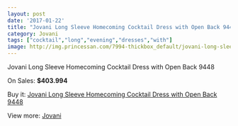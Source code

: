 ```yaml
---
layout: post
date: '2017-01-22'
title: "Jovani Long Sleeve Homecoming Cocktail Dress with Open Back 9448"
category: Jovani
tags: ["cocktail","long","evening","dresses","with"]
image: http://img.princessan.com/7994-thickbox_default/jovani-long-sleeve-homecoming-cocktail-dress-with-open-back-9448.jpg
---
```

Jovani Long Sleeve Homecoming Cocktail Dress with Open Back 9448

On Sales: **$403.994**
<a href="https://www.princessan.com/en/jovani/3518-jovani-long-sleeve-homecoming-cocktail-dress-with-open-back-9448.html"><amp-img layout="responsive" width="600" height="600" src="//img.princessan.com/7994-thickbox_default/jovani-long-sleeve-homecoming-cocktail-dress-with-open-back-9448.jpg" alt="Jovani Long Sleeve Homecoming Cocktail Dress with Open Back 9448 0" /></a>
<a href="https://www.princessan.com/en/jovani/3518-jovani-long-sleeve-homecoming-cocktail-dress-with-open-back-9448.html"><amp-img layout="responsive" width="600" height="600" src="//img.princessan.com/7995-thickbox_default/jovani-long-sleeve-homecoming-cocktail-dress-with-open-back-9448.jpg" alt="Jovani Long Sleeve Homecoming Cocktail Dress with Open Back 9448 1" /></a>

Buy it: [Jovani Long Sleeve Homecoming Cocktail Dress with Open Back 9448](https://www.princessan.com/en/jovani/3518-jovani-long-sleeve-homecoming-cocktail-dress-with-open-back-9448.html "Jovani Long Sleeve Homecoming Cocktail Dress with Open Back 9448")

View more: [Jovani](https://www.princessan.com/en/26-jovani "Jovani")